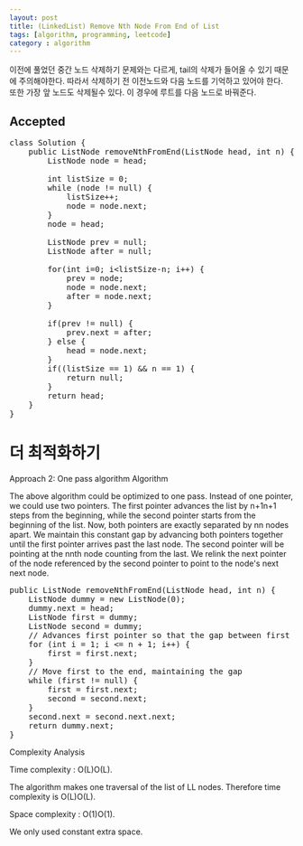 ```yaml
---
layout: post
title: (LinkedList) Remove Nth Node From End of List
tags: [algorithm, programming, leetcode]
category : algorithm
---
```


이전에 풀었던 중간 노드 삭제하기 문제와는 다르게, tail의 삭제가 들어올 수 있기 때문에 주의해야한다. 따라서 삭제하기 전 이전노드와 다음 노드를 기억하고 있어야 한다.  
또한 가장 앞 노드도 삭제될수 있다. 이 경우에 루트를 다음 노드로 바꿔준다.  

## Accepted
<pre class="prettyprint">
class Solution {
    public ListNode removeNthFromEnd(ListNode head, int n) {
        ListNode node = head;

        int listSize = 0;
        while (node != null) {
            listSize++;
            node = node.next;
        }
        node = head;

        ListNode prev = null;
        ListNode after = null;

        for(int i=0; i&lt;listSize-n; i++) {
            prev = node;
            node = node.next;
            after = node.next;
        }

        if(prev != null) {
            prev.next = after;
        } else {
            head = node.next;
        }
        if((listSize == 1) &amp;&amp; n == 1) {
            return null;
        }
        return head;
    }
}
</pre>

# 더 최적화하기
Approach 2: One pass algorithm
Algorithm

The above algorithm could be optimized to one pass. Instead of one pointer, we could use two pointers. The first pointer advances the list by n+1n+1 steps from the beginning, while the second pointer starts from the beginning of the list. Now, both pointers are exactly separated by nn nodes apart. We maintain this constant gap by advancing both pointers together until the first pointer arrives past the last node. The second pointer will be pointing at the nnth node counting from the last. We relink the next pointer of the node referenced by the second pointer to point to the node's next next node.

<pre class="prettyprint">
public ListNode removeNthFromEnd(ListNode head, int n) {
    ListNode dummy = new ListNode(0);
    dummy.next = head;
    ListNode first = dummy;
    ListNode second = dummy;
    // Advances first pointer so that the gap between first and second is n nodes apart
    for (int i = 1; i <= n + 1; i++) {
        first = first.next;
    }
    // Move first to the end, maintaining the gap
    while (first != null) {
        first = first.next;
        second = second.next;
    }
    second.next = second.next.next;
    return dummy.next;
}
</pre>

Complexity Analysis

Time complexity : O(L)O(L).

The algorithm makes one traversal of the list of LL nodes. Therefore time complexity is O(L)O(L).

Space complexity : O(1)O(1).

We only used constant extra space.